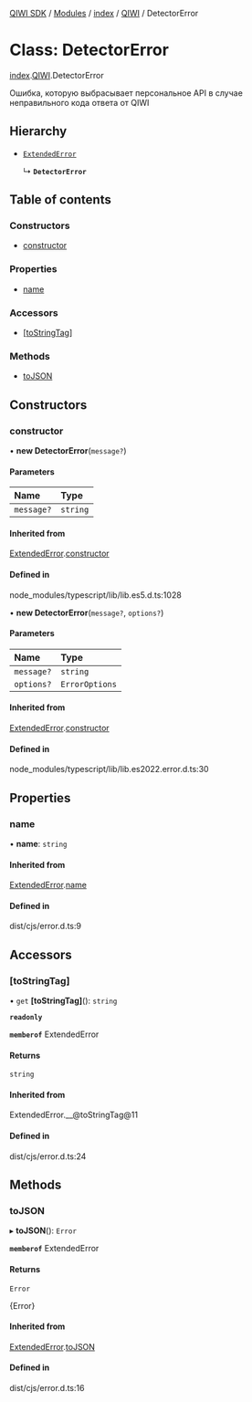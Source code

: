 [QIWI SDK](../README.md) / [Modules](../modules.md) / [index](../modules/index.md) / [QIWI](../modules/index.QIWI.md) / DetectorError

# Class: DetectorError

[index](../modules/index.md).[QIWI](../modules/index.QIWI.md).DetectorError

Ошибка, которую выбрасывает персональное API в случае
неправильного кода ответа от QIWI

## Hierarchy

- [`ExtendedError`](index._internal_.ExtendedError.md)

  ↳ **`DetectorError`**

## Table of contents

### Constructors

- [constructor](index.QIWI.DetectorError.md#constructor)

### Properties

- [name](index.QIWI.DetectorError.md#name)

### Accessors

- [[toStringTag]](index.QIWI.DetectorError.md#[tostringtag])

### Methods

- [toJSON](index.QIWI.DetectorError.md#tojson)

## Constructors

### constructor

• **new DetectorError**(`message?`)

#### Parameters

| Name | Type |
| :------ | :------ |
| `message?` | `string` |

#### Inherited from

[ExtendedError](index._internal_.ExtendedError.md).[constructor](index._internal_.ExtendedError.md#constructor)

#### Defined in

node_modules/typescript/lib/lib.es5.d.ts:1028

• **new DetectorError**(`message?`, `options?`)

#### Parameters

| Name | Type |
| :------ | :------ |
| `message?` | `string` |
| `options?` | `ErrorOptions` |

#### Inherited from

[ExtendedError](index._internal_.ExtendedError.md).[constructor](index._internal_.ExtendedError.md#constructor)

#### Defined in

node_modules/typescript/lib/lib.es2022.error.d.ts:30

## Properties

### name

• **name**: `string`

#### Inherited from

[ExtendedError](index._internal_.ExtendedError.md).[name](index._internal_.ExtendedError.md#name)

#### Defined in

dist/cjs/error.d.ts:9

## Accessors

### [toStringTag]

• `get` **[toStringTag]**(): `string`

**`readonly`**

**`memberof`** ExtendedError

#### Returns

`string`

#### Inherited from

ExtendedError.\_\_@toStringTag@11

#### Defined in

dist/cjs/error.d.ts:24

## Methods

### toJSON

▸ **toJSON**(): `Error`

**`memberof`** ExtendedError

#### Returns

`Error`

{Error}

#### Inherited from

[ExtendedError](index._internal_.ExtendedError.md).[toJSON](index._internal_.ExtendedError.md#tojson)

#### Defined in

dist/cjs/error.d.ts:16
